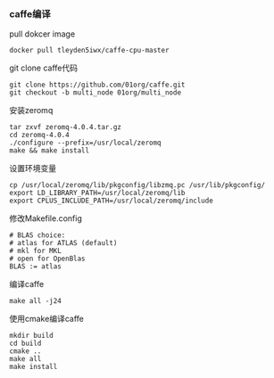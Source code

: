### caffe编译

pull dokcer image

	docker pull tleyden5iwx/caffe-cpu-master
git clone caffe代码

	git clone https://github.com/01org/caffe.git
	git checkout -b multi_node 01org/multi_node

安装zeromq

	tar zxvf zeromq-4.0.4.tar.gz  
	cd zeromq-4.0.4  
	./configure --prefix=/usr/local/zeromq  
	make && make install  

设置环境变量

	cp /usr/local/zeromq/lib/pkgconfig/libzmq.pc /usr/lib/pkgconfig/
	export LD_LIBRARY_PATH=/usr/local/zeromq/lib
	export CPLUS_INCLUDE_PATH=/usr/local/zeromq/include

修改Makefile.config

	# BLAS choice:
	# atlas for ATLAS (default)
	# mkl for MKL
	# open for OpenBlas
	BLAS := atlas

编译caffe

	make all -j24

使用cmake编译caffe

	mkdir build
	cd build
	cmake ..
	make all
	make install